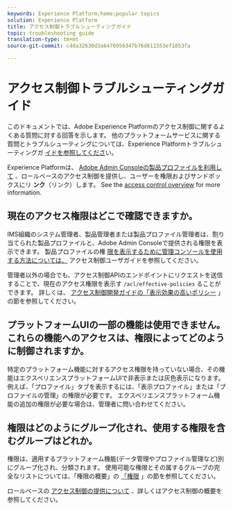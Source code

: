 ```yaml
---
keywords: Experience Platform;home;popular topics
solution: Experience Platform
title: アクセス制御トラブルシューティングガイド
topic: troubleshooting guide
translation-type: tm+mt
source-git-commit: c4da32630d3a6476956347b76d611553ef1853fa

---
```



# アクセス制御トラブルシューティングガイド

このドキュメントでは、Adobe Experience Platformのアクセス制御に関するよくある質問に対する回答を示します。 他のプラットフォームサービスに関する質問とトラブルシューティングについては、Experience Platformトラブルシューティングガ [イドを参照してくださ](../landing/troubleshooting.md)い。

Experience Platformは、 [Adobe Admin Consoleの製品プロファイルを利用して](http://adminconsole.adobe.com) 、ロールベースのアクセス制御を提供し、ユーザーを権限およびサンドボックスにリ **ンク**（リンク）します。  See the [access control overview](home.md) for more information.

## 現在のアクセス権限はどこで確認できますか。

IMS組織のシステム管理者、製品管理者または製品プロファイル管理者は、割り当てられた製品プロファイルと、Adobe Admin Consoleで提供される権限を表示できます。 製品プロファイルの権 [限を表示するために管理コンソールを使用する方法については、](./ui/overview.md) アクセス制御ユーザガイドを参照してください。

管理者以外の場合でも、アクセス制御APIのエンドポイントにリクエストを送信することで、現在のアクセス権限を表示す `/acl/effective-policies` ることができます。 詳しくは、 [アクセス制御開発ガイドの「表示効果の高いポリシー](./api/effective-policies.md) 」の節を参照してください。

## プラットフォームUIの一部の機能は使用できません。 これらの機能へのアクセスは、権限によってどのように制御されますか。

特定のプラットフォーム機能に対するアクセス権限を持っていない場合、その機能はエクスペリエンスプラットフォームUIで非表示または灰色表示になります。 例えば、「プロファイル」タブを表示するには、「表示プロファイル」または「プロファイルの管理」の権限が必要です。 エクスペリエンスプラットフォーム機能の追加の権限が必要な場合は、管理者に問い合わせてください。

## 権限はどのようにグループ化され、使用する権限を含むグループはどれか。

権限は、適用するプラットフォーム機能(データ管理やプロファイル管理など)別にグループ化され、分類されます。 使用可能な権限とその属するグループの完全なリストについては、「権限の概要」の [「権限](home.md#permissions) 」の節を参照してください。

ロールベースの [アクセス制御の提供について](home.md) 、詳しくはアクセス制御の概要を参照してください。